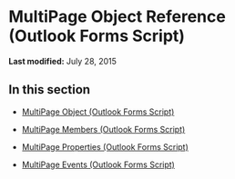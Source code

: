 
# MultiPage Object Reference (Outlook Forms Script)

 **Last modified:** July 28, 2015


## In this section


-  [MultiPage Object (Outlook Forms Script)](ac0fa233-81fe-8a34-4113-6907c6d8f7e2.md)
    
-  [MultiPage Members (Outlook Forms Script)](28ee2528-49b9-43e3-ae64-6ff4805c1d70.md)
    
-  [MultiPage Properties (Outlook Forms Script)](82aae556-cf00-4378-b57e-35e3b53c7669.md)
    
-  [MultiPage Events (Outlook Forms Script)](a21fb6b3-7c13-4dd3-8b4c-f2c91f874959.md)
    

